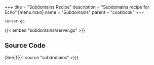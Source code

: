 +++
title = "Subdomains Recipe"
description = "Subdomains recipe for Echo"
[menu.main]
  name = "Subdomains"
  parent = "cookbook"
+++

`server.go`

{{< embed "subdomains/server.go" >}}

## Source Code

[See]({{< source "subdomains" >}})